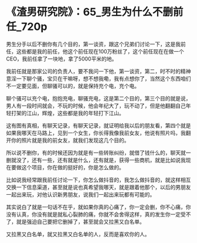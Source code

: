 # 《渣男研究院》：65_男生为什么不删前任_720p

男生分手以后不删你有几个目的，第一谈资，跟这个兄弟们讨论一下，这是我前任，这些都是我的前任，他这个前任现在100万粉丝了，这个前任现在在做一个CEO，我前任拿了一块地，拿了5000平米的地。

我前任就是那家公司的负责人，要不我问一下他，第一谈资，第二，时不时的精神意淫一下聊个骚，宝贝在干嘛呀，想不想我嘞，我有点想你了，当然这个东西咱们不一定要见面，但聊骚可以的，就是保持充个电，充个电。

聊个骚可以充个电，抱抱充电，聊骚充电，这是第二个目的，第三个目的就是说，男人有一段时间就会，不玩的时候，他会年纪大了，玩不动了，但是他翻翻自己年轻打架的江山，辉煌，这些都是我的年轻打下江山。

这有图有真相，有聊天记录，有聊天记录，就证明给我以后的朋友看，第四个就是如果我哪天在马路上，见到一个女生，你长得我像我前女友，他说有照片吗，我翻开你的照片就是我的前女友，就我们发现这几个目的。

所以说不删你，有的时候还因为就是有一些转账纠纷，就借了钱什么的，聊天就一删就没了，还有一些，还有就是什么，还有就是，获得一些商机，就是比如说我现在要做这个项目，你在做的挺好的，你是怎么做的。

比如说我经常跟我前任讨论一下，你怎么做抖音的，我怎么做抖音的，就这样相互交换一下信息渠道，甚至就是说也真希望我哪天，就是跟着他那个，以后的男朋友一起出来玩，对他认识新男朋友，说我们一起出来玩都有可能的。

其实说白了就是一句话不在乎，就如果你真的心痛了，你一定会删，你不心痛，你没有认真，你没有就是就私心裂肺的痛，你就不会舍得这样，真的发生你一定受不了，就是强迫自己要把它删掉了，甚至就会又拉黑又白名单。

又拉黑又白名单，就又拉黑又白名单的人，反而是喜欢你的人。